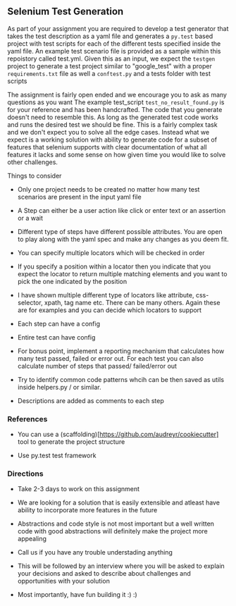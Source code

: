 ## Selenium Test Generation

As part of your assignment you are required to develop a test generator that takes the
test description as a yaml file and generates a `py.test` based project with test scripts for each
of the different tests specified inside the yaml file. An example test scenario file is provided
as a sample within this repoistory called test.yml. Given this as an input, we expect the `testgen`
project to generate a test project similar to "google_test" with a proper `requirements.txt` file as well a `conftest.py` and a tests folder with test scripts

The assignment is fairly open ended and we encourage you to ask as many questions as you want
The example test_script `test_no_result_found.py` is for your reference and has been handcrafted.
The code that you generate doesn't need to resemble this. As long as the generated test code works and
runs the desired test we should be fine. This is a fairly complex task and we
don't expect you to solve all the edge cases. Instead what we expect is a working solution
with ability to generate code for a subset of features that selenium supports with clear
documentation of what all features it lacks and some sense on how given time you would like
to solve other challenges.

Things to consider

- Only one project needs to be created no matter how many test scenarios are present in the input yaml file

- A Step can either be a user action like click or enter text or an assertion or a wait

- Different type of steps have different possible attributes. You are open to play along with the yaml spec and make any changes as you deem fit.

- You can specify multiple locators which will be checked in order

- If you specify a position within a locator then you indicate that you expect the locator to return multiple matching elements and you want to pick the one indicated by the position

- I have shown multiple different type of locators like attribute, css-selector, xpath, tag name etc. There can be many others. Again these are for examples and you can decide which locators to support

- Each step can have a config

- Entire test can have config

- For bonus point, implement a reporting mechanism that calculates how many test passed, failed or error out. For each test you can also calculate number of steps that passed/ failed/error out

- Try to identify common code patterns whcih can be then saved as utils inside helpers.py / or similar.

- Descriptions are added as comments to each step

### References

- You can use a (scaffolding)[https://github.com/audreyr/cookiecutter] tool to generate the project structure

- Use py.test test framework

### Directions

- Take 2-3 days to work on this assignment

- We are looking for a solution that is easily extensible and atleast have ability to incorporate more features in the future

- Abstractions and code style is not most important but a well written code with good abstractions will definitely make the project more appealing

- Call us if you have any trouble understading anything

- This will be followed by an interview where you will be asked to explain your decisions and asked to describe about challenges and opportunities with your solution

- Most importantly, have fun building it :) :)
